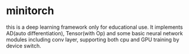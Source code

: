 # minitorch
this is a deep learning framework only for educational use. It implements AD(auto differentiation), Tensor(with Op) and some basic neural network modules including conv layer, supporting both cpu and GPU training by device switch.
